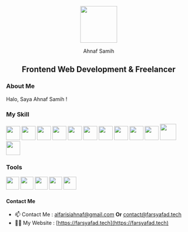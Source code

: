 <div align="center"><img src="https://github.com/farsyafad12/Database_Desain/blob/landing-page/logo-farsyafad..png" width="100" height="100"></div>
<p align="center">Ahnaf Samih</p>
<h2 align="center">Frontend Web Development & Freelancer</h2>


<h3>About Me</h3>
<p>Halo, Saya Ahnaf Samih !</p>

<h3>My Skill</h3>

<div>
  <a href="https://html.spec.whatwg.org/" target="_blank"><img src="https://cdn.jsdelivr.net/gh/devicons/devicon/icons/html5/html5-original-wordmark.svg" width="38" /></a>
  <a href="https://developer.mozilla.org/en-US/docs/Web/JavaScript" target="_blank"><img src="https://cdn.jsdelivr.net/gh/devicons/devicon/icons/javascript/javascript-original.svg" width="38" /></a>
  <a href="https://developer.mozilla.org/en-US/docs/Web/CSS" target="_blank"><img src="https://cdn.jsdelivr.net/gh/devicons/devicon/icons/css3/css3-original-wordmark.svg" width="38" /></a>
  <a href="https://tailwindcss.com/" target="_blank"><img src="https://cdn.jsdelivr.net/gh/devicons/devicon/icons/tailwindcss/tailwindcss-plain.svg" width="38" /></a>
  <a href="https://code.visualstudio.com/" target="_blank"><img src="https://cdn.jsdelivr.net/gh/devicons/devicon/icons/vscode/vscode-original.svg" width="38" /></a>
  <a href="https://getbootstrap.com/" target="_blank"><img src="https://cdn.jsdelivr.net/gh/devicons/devicon/icons/bootstrap/bootstrap-original.svg" width="38" /></a>
  <a href="https://www.cplusplus.com/" target="_blank"><img src="https://cdn.jsdelivr.net/gh/devicons/devicon/icons/cplusplus/cplusplus-original.svg" width="38" /></a>
  <a href="https://www.python.org/" target="_blank"><img src="https://cdn.jsdelivr.net/gh/devicons/devicon/icons/python/python-original.svg" width="38" /></a>
  <a href="https://www.java.com/" target="_blank"><img src="https://cdn.jsdelivr.net/gh/devicons/devicon/icons/java/java-original.svg" width="38" /></a>
  <a href="https://www.laravel.com/" target="_blank"><img src="https://www.svgrepo.com/show/353985/laravel.svg" width="38" /></a>
  <a href="https://www.laravel.com/" target="_blank"><img src="https://cdn.jsdelivr.net/gh/devicons/devicon/icons/mysql/mysql-original-wordmark.svg" width="44" /></a>
  <a href="https://www.laravel.com/" target="_blank"><img src="https://cdn.jsdelivr.net/gh/devicons/devicon/icons/sass/sass-original.svg" width="38" /></a>
</div>

<h3>Tools</h3>

<div>
  <a href="https://www.canva.com/" target="_blank"><img src="https://cdn.jsdelivr.net/gh/devicons/devicon/icons/canva/canva-original.svg" width="35" /></a>
   <a href="https://code.visualstudio.com/" target="_blank"><img src="https://cdn.jsdelivr.net/gh/devicons/devicon/icons/vscode/vscode-original.svg" width="35" /></a>
  <a href="https://www.debian.org/" target="_blank"><img src="https://cdn.jsdelivr.net/gh/devicons/devicon/icons/debian/debian-original.svg" width="35" /></a>
  <a href="https://www.arduino.cc/" target="_blank"><img src="https://cdn.jsdelivr.net/gh/devicons/devicon/icons/arduino/arduino-original.svg" width="35" /></a>
  <a href="https://www.figma.com/" target="_blank"><img src="https://cdn.jsdelivr.net/gh/devicons/devicon/icons/figma/figma-original.svg" width="35"/></a>
</div>


<h4>Contact Me</h4>

- 📫 Contact Me : alfarisiahnaf@gmail.com <b>Or</b> contact@farsyafad.tech
- 👨‍💻 My Website : [https://farsyafad.tech](https://farsyafad.tech)

